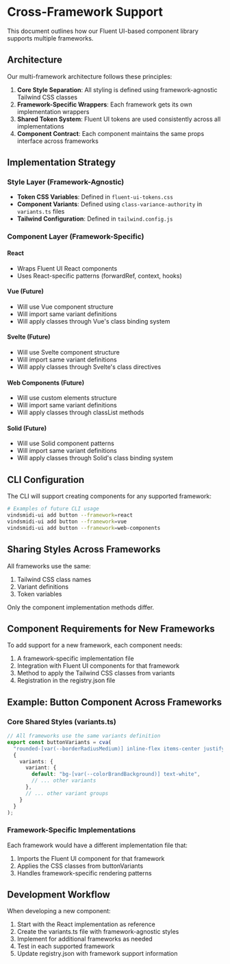 # Cross-Framework Support

This document outlines how our Fluent UI-based component library supports multiple frameworks.

## Architecture

Our multi-framework architecture follows these principles:

1. **Core Style Separation**: All styling is defined using framework-agnostic Tailwind CSS classes
2. **Framework-Specific Wrappers**: Each framework gets its own implementation wrappers
3. **Shared Token System**: Fluent UI tokens are used consistently across all implementations
4. **Component Contract**: Each component maintains the same props interface across frameworks

## Implementation Strategy

### Style Layer (Framework-Agnostic)

- **Token CSS Variables**: Defined in `fluent-ui-tokens.css`
- **Component Variants**: Defined using `class-variance-authority` in `variants.ts` files
- **Tailwind Configuration**: Defined in `tailwind.config.js`

### Component Layer (Framework-Specific)

#### React
- Wraps Fluent UI React components
- Uses React-specific patterns (forwardRef, context, hooks)

#### Vue (Future)
- Will use Vue component structure
- Will import same variant definitions
- Will apply classes through Vue's class binding system

#### Svelte (Future)
- Will use Svelte component structure
- Will import same variant definitions
- Will apply classes through Svelte's class directives

#### Web Components (Future)
- Will use custom elements structure
- Will import same variant definitions
- Will apply classes through classList methods

#### Solid (Future)
- Will use Solid component patterns
- Will import same variant definitions
- Will apply classes through Solid's class binding system

## CLI Configuration

The CLI will support creating components for any supported framework:

```bash
# Examples of future CLI usage
vindsmidi-ui add button --framework=react
vindsmidi-ui add button --framework=vue
vindsmidi-ui add button --framework=web-components
```

## Sharing Styles Across Frameworks

All frameworks use the same:
1. Tailwind CSS class names
2. Variant definitions
3. Token variables

Only the component implementation methods differ.

## Component Requirements for New Frameworks

To add support for a new framework, each component needs:
1. A framework-specific implementation file
2. Integration with Fluent UI components for that framework
3. Method to apply the Tailwind CSS classes from variants
4. Registration in the registry.json file

## Example: Button Component Across Frameworks

### Core Shared Styles (variants.ts)
```ts
// All frameworks use the same variants definition
export const buttonVariants = cva(
  "rounded-[var(--borderRadiusMedium)] inline-flex items-center justify-center",
  {
    variants: {
      variant: {
        default: "bg-[var(--colorBrandBackground)] text-white",
        // ... other variants
      },
      // ... other variant groups
    }
  }
);
```

### Framework-Specific Implementations
Each framework would have a different implementation file that:
1. Imports the Fluent UI component for that framework
2. Applies the CSS classes from buttonVariants
3. Handles framework-specific rendering patterns

## Development Workflow

When developing a new component:
1. Start with the React implementation as reference
2. Create the variants.ts file with framework-agnostic styles
3. Implement for additional frameworks as needed
4. Test in each supported framework
5. Update registry.json with framework support information